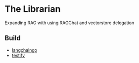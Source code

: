 # The Librarian
Expanding RAG with using RAGChat and vectorstore delegation

## Build
* [langchaingo](https://github.com/tmc/langchaingo)
* [testify](https://github.com/stretchr/testify/)